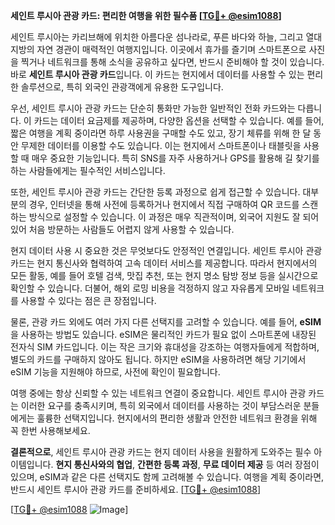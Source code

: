 **세인트 루시아 관광 카드: 편리한 여행을 위한 필수품 [[TG💪+ @esim1088](https://t.me/s/esim1088)]**

세인트 루시아는 카리브해에 위치한 아름다운 섬나라로, 푸른 바다와 하늘, 그리고 열대 지방의 자연 경관이 매력적인 여행지입니다. 이곳에서 휴가를 즐기며 스마트폰으로 사진을 찍거나 네트워크를 통해 소식을 공유하고 싶다면, 반드시 준비해야 할 것이 있습니다. 바로 **세인트 루시아 관광 카드**입니다. 이 카드는 현지에서 데이터를 사용할 수 있는 편리한 솔루션으로, 특히 외국인 관광객에게 유용한 도구입니다.

우선, 세인트 루시아 관광 카드는 단순히 통화만 가능한 일반적인 전화 카드와는 다릅니다. 이 카드는 데이터 요금제를 제공하며, 다양한 옵션을 선택할 수 있습니다. 예를 들어, 짧은 여행을 계획 중이라면 하루 사용권을 구매할 수도 있고, 장기 체류를 위해 한 달 동안 무제한 데이터를 이용할 수도 있습니다. 이는 현지에서 스마트폰이나 태블릿을 사용할 때 매우 중요한 기능입니다. 특히 SNS를 자주 사용하거나 GPS를 활용해 길 찾기를 하는 사람들에게는 필수적인 서비스입니다.

또한, 세인트 루시아 관광 카드는 간단한 등록 과정으로 쉽게 접근할 수 있습니다. 대부분의 경우, 인터넷을 통해 사전에 등록하거나 현지에서 직접 구매하여 QR 코드를 스캔하는 방식으로 설정할 수 있습니다. 이 과정은 매우 직관적이며, 외국어 지원도 잘 되어 있어 처음 방문하는 사람들도 어렵지 않게 사용할 수 있습니다.

현지 데이터 사용 시 중요한 것은 무엇보다도 안정적인 연결입니다. 세인트 루시아 관광 카드는 현지 통신사와 협력하여 고속 데이터 서비스를 제공합니다. 따라서 현지에서의 모든 활동, 예를 들어 호텔 검색, 맛집 추천, 또는 현지 명소 탐방 정보 등을 실시간으로 확인할 수 있습니다. 더불어, 해외 로밍 비용을 걱정하지 않고 자유롭게 모바일 네트워크를 사용할 수 있다는 점은 큰 장점입니다.

물론, 관광 카드 외에도 여러 가지 다른 선택지를 고려할 수 있습니다. 예를 들어, **eSIM**을 사용하는 방법도 있습니다. eSIM은 물리적인 카드가 필요 없이 스마트폰에 내장된 전자식 SIM 카드입니다. 이는 작은 크기와 휴대성을 강조하는 여행자들에게 적합하며, 별도의 카드를 구매하지 않아도 됩니다. 하지만 eSIM을 사용하려면 해당 기기에서 eSIM 기능을 지원해야 하므로, 사전에 확인이 필요합니다.

여행 중에는 항상 신뢰할 수 있는 네트워크 연결이 중요합니다. 세인트 루시아 관광 카드는 이러한 요구를 충족시키며, 특히 외국에서 데이터를 사용하는 것이 부담스러운 분들에게는 훌륭한 선택지입니다. 현지에서의 편리한 생활과 안전한 네트워크 환경을 위해 꼭 한번 사용해보세요.

**결론적으로**, 세인트 루시아 관광 카드는 현지 데이터 사용을 원활하게 도와주는 필수 아이템입니다. **현지 통신사와의 협업**, **간편한 등록 과정**, **무료 데이터 제공** 등 여러 장점이 있으며, eSIM과 같은 다른 선택지도 함께 고려해볼 수 있습니다. 여행을 계획 중이라면, 반드시 세인트 루시아 관광 카드를 준비하세요. [[TG💪+ @esim1088](https://t.me/s/esim1088)]

[[TG💪+ @esim1088](https://t.me/s/esim1088) ![Image](https://i.postimg.cc/Y0z9fWf4/image.png)]